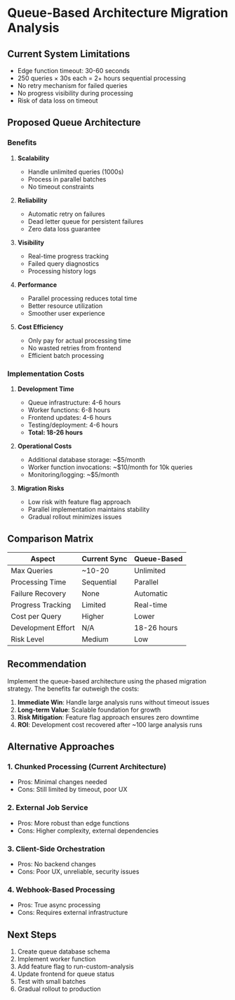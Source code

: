 # Queue-Based Architecture Migration Analysis

## Current System Limitations
- Edge function timeout: 30-60 seconds
- 250 queries × 30s each = 2+ hours sequential processing
- No retry mechanism for failed queries
- No progress visibility during processing
- Risk of data loss on timeout

## Proposed Queue Architecture

### Benefits

1. **Scalability**
   - Handle unlimited queries (1000s)
   - Process in parallel batches
   - No timeout constraints

2. **Reliability**
   - Automatic retry on failures
   - Dead letter queue for persistent failures
   - Zero data loss guarantee

3. **Visibility**
   - Real-time progress tracking
   - Failed query diagnostics
   - Processing history logs

4. **Performance**
   - Parallel processing reduces total time
   - Better resource utilization
   - Smoother user experience

5. **Cost Efficiency**
   - Only pay for actual processing time
   - No wasted retries from frontend
   - Efficient batch processing

### Implementation Costs

1. **Development Time**
   - Queue infrastructure: 4-6 hours
   - Worker functions: 6-8 hours
   - Frontend updates: 4-6 hours
   - Testing/deployment: 4-6 hours
   - **Total: 18-26 hours**

2. **Operational Costs**
   - Additional database storage: ~$5/month
   - Worker function invocations: ~$10/month for 10k queries
   - Monitoring/logging: ~$5/month

3. **Migration Risks**
   - Low risk with feature flag approach
   - Parallel implementation maintains stability
   - Gradual rollout minimizes issues

## Comparison Matrix

| Aspect | Current Sync | Queue-Based |
|--------|-------------|-------------|
| Max Queries | ~10-20 | Unlimited |
| Processing Time | Sequential | Parallel |
| Failure Recovery | None | Automatic |
| Progress Tracking | Limited | Real-time |
| Cost per Query | Higher | Lower |
| Development Effort | N/A | 18-26 hours |
| Risk Level | Medium | Low |

## Recommendation

Implement the queue-based architecture using the phased migration strategy. The benefits far outweigh the costs:

1. **Immediate Win**: Handle large analysis runs without timeout issues
2. **Long-term Value**: Scalable foundation for growth
3. **Risk Mitigation**: Feature flag approach ensures zero downtime
4. **ROI**: Development cost recovered after ~100 large analysis runs

## Alternative Approaches

### 1. Chunked Processing (Current Architecture)
- Pros: Minimal changes needed
- Cons: Still limited by timeout, poor UX

### 2. External Job Service
- Pros: More robust than edge functions
- Cons: Higher complexity, external dependencies

### 3. Client-Side Orchestration
- Pros: No backend changes
- Cons: Poor UX, unreliable, security issues

### 4. Webhook-Based Processing
- Pros: True async processing
- Cons: Requires external infrastructure

## Next Steps

1. Create queue database schema
2. Implement worker function
3. Add feature flag to run-custom-analysis
4. Update frontend for queue status
5. Test with small batches
6. Gradual rollout to production